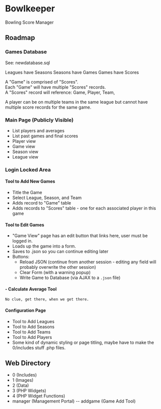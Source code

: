 # Bowlkeeper
Bowling Score Manager

## Roadmap

### Games Database
See: newdatabase.sql

Leagues have Seasons
Seasons have Games
Games have Scores

A "Game" is comprised of "Scores".  
Each "Game" will have multiple "Scores" records.  
A "Scores" record will reference: Game, Player, Team,

A player can be on multiple teams in the same league but cannot have multiple score records for the same game.


### Main Page (Publicly Visible)
- List players and averages
- List past games and final scores
- Player view
- Game view
- Season view
- League view

### Login Locked Area
#### Tool to Add New Games
- Title the Game
- Select League, Season, and Team
- Adds record to "Game" table
- Adds records to "Scores" table - one for each associated player in this game

#### Tool to Edit Games
- "Game View" page has an edit button that links here, user must be logged in.
- Loads up the game into a form.
- Saves to .json so you can continue editing later
- Buttons:
  - Reload JSON (continue from another session - editing any field will probably overwrite the other session)
  - Clear Form (with a warning popup)
  - Write Game to Database (via AJAX to a `.json` file)

#### - Calculate Average Tool
    No clue, get there, when we get there.

#### Configuration Page
- Tool to Add Leagues
- Tool to Add Seasons
- Tool to Add Teams
- Tool to Add Players
- Some kind of dynamic styling or page titling, maybe have to make the 0/includes stuff .php files.




## Web Directory
- 0 (Includes)
- 1 (Images)
- 2 (Data)
- 3 (PHP Widgets)
- 4 (PHP Widget Functions)
- manager (Management Portal)
-- addgame (Game Add Tool)


